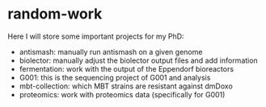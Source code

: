 # random-work
Here I will store some important projects for my PhD:
- antismash: manually run antismash on a given genome
- biolector: manually adjust the biolector output files and add information
- fermentation: work with the output of the Eppendorf bioreactors
- G001: this is the sequencing project of G001 and analysis
- mbt-collection: which MBT strains are resistant against dmDoxo
- proteomics: work with proteomics data (specifically for G001)